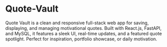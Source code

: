# Quote-Vault
Quote Vault is a clean and responsive full-stack web app for saving, displaying, and managing motivational quotes. Built with React.js, FastAPI, and MySQL, it features a sleek UI, real-time updates, and a featured quote spotlight. Perfect for inspiration, portfolio showcase, or daily motivation.
